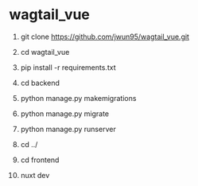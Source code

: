 # wagtail_vue

1. git clone https://github.com/jwun95/wagtail_vue.git

2. cd wagtail_vue

3. pip install -r requirements.txt

4. cd backend

5. python manage.py makemigrations

6. python manage.py migrate

7. python manage.py runserver

8. cd ../

9. cd frontend

10. nuxt dev